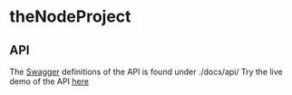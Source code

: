 # theNodeProject

## API

The [Swagger](http://swagger.io/) definitions of the API is found under ./docs/api/
Try the live demo of the API [here](http://petstore.swagger.io/?url=https://raw.githubusercontent.com/seanes/theNodeProject/master/docs/api/api.json)